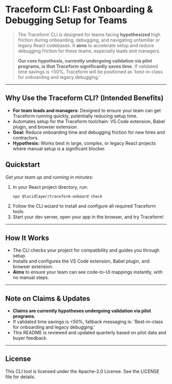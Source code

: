 # Traceform CLI: Fast Onboarding & Debugging Setup for Teams

> The Traceform CLI is designed for teams facing **hypothesized** high friction during onboarding, debugging, and navigating unfamiliar or legacy React codebases. It **aims** to accelerate setup and reduce debugging friction for these teams, especially leads and managers.
>
> **Our core hypothesis, currently undergoing validation via pilot programs, is that Traceform significantly saves time.** If validated time savings is <50%, Traceform will be positioned as 'best-in-class for onboarding and legacy debugging.'

---

## Why Use the Traceform CLI? (Intended Benefits)
- **For team leads and managers:** Designed to ensure your team can get Traceform running quickly, potentially reducing setup time.
- Automates setup for the Traceform toolchain: VS Code extension, Babel plugin, and browser extension.
- **Goal:** Reduce onboarding time and debugging friction for new hires and contractors.
- **Hypothesis:** Works best in large, complex, or legacy React projects where manual setup is a significant blocker.

## Quickstart

*Get your team up and running in minutes:*

1. In your React project directory, run:
   ```bash
   npx @lucidlayer/traceform-onboard check
   ```
2. Follow the CLI wizard to install and configure all required Traceform tools.
3. Start your dev server, open your app in the browser, and try Traceform!

---

## How It Works
- The CLI checks your project for compatibility and guides you through setup.
- Installs and configures the VS Code extension, Babel plugin, and browser extension.
- **Aims** to ensure your team can see code-to-UI mappings instantly, with no manual steps.

---

## Note on Claims & Updates
- **Claims are currently hypotheses undergoing validation via pilot programs.**
- If validated time savings is <50%, fallback messaging is: 'Best-in-class for onboarding and legacy debugging.'
- This README is reviewed and updated quarterly based on pilot data and buyer feedback.

---

## License
This CLI tool is licensed under the Apache-2.0 License. See the LICENSE file for details.

